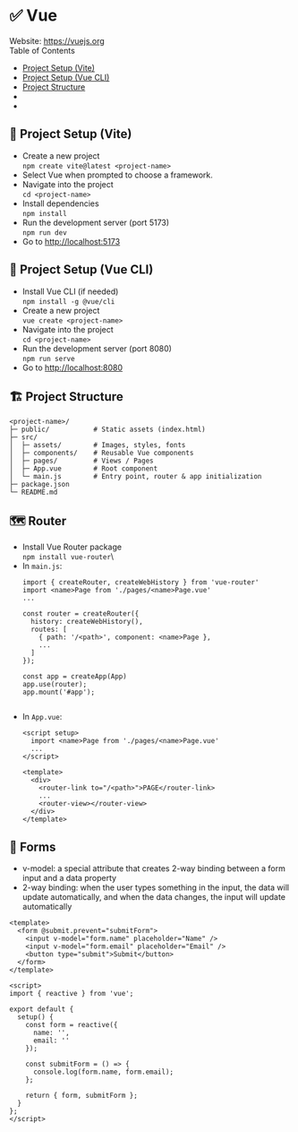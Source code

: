 # ✅ Vue
Website: <a href="https://vuejs.org">https://vuejs.org</a>\
Table of Contents
- [Project Setup (Vite)](#project-setup-vite)
- [Project Setup (Vue CLI)](#project-setup-vue-cli)
- [Project Structure](#project-structure)
- [](##)
- [](##)

<a id="project-setup-vite"></a>
## 🧩 Project Setup (Vite)
- Create a new project\
 `npm create vite@latest <project-name>`
- Select Vue when prompted to choose a framework.
- Navigate into the project\
  `cd <project-name>`
- Install dependencies\
   `npm install`
- Run the development server (port 5173)\
   `npm run dev`
- Go to <a href="http://localhost:5173">http://localhost:5173</a>

<a id="project-setup-vue-cli"></a>
## 🧩 Project Setup (Vue CLI)
- Install Vue CLI (if needed)\
  `npm install -g @vue/cli`
- Create a new project\
  `vue create <project-name>`
- Navigate into the project\
  `cd <project-name>`
- Run the development server (port 8080)\
   `npm run serve`
- Go to <a href="http://localhost:8080">http://localhost:8080</a>

## 🏗️ Project Structure
<a id="project-structure"></a>
  ```
  <project-name>/ 
  ├─ public/           # Static assets (index.html) 
  ├─ src/
  │  ├─ assets/        # Images, styles, fonts
  │  ├─ components/    # Reusable Vue components
  │  ├─ pages/         # Views / Pages
  │  ├─ App.vue        # Root component
  │  └─ main.js        # Entry point, router & app initialization
  ├─ package.json
  └─ README.md
  ```

## 🗺️ Router
<a id=""></a>
- Install Vue Router package\
  `npm install vue-router`\
- In `main.js`:
  ```
  import { createRouter, createWebHistory } from 'vue-router'
  import <name>Page from './pages/<name>Page.vue'
  ...

  const router = createRouter({
    history: createWebHistory(),
    routes: [
      { path: '/<path>', component: <name>Page },
      ...
    ]
  });

  const app = createApp(App)
  app.use(router);
  app.mount('#app');
 
  ```
- In `App.vue`:
  ```
  <script setup>
    import <name>Page from './pages/<name>Page.vue'
    ...
  </script>

  <template>
    <div>
      <router-link to="/<path>">PAGE</router-link>
      ...
      <router-view></router-view>
    </div>
  </template>
  ```

## 📝 Forms
<a id=""></a>
- v-model: a special attribute that creates 2-way binding between a form input and a data property
- 2-way binding: when the user types something in the input, the data will update automatically, and when the data changes, the input will update automatically
```
<template>
  <form @submit.prevent="submitForm">
    <input v-model="form.name" placeholder="Name" />
    <input v-model="form.email" placeholder="Email" />
    <button type="submit">Submit</button>
  </form>
</template>

<script>
import { reactive } from 'vue';

export default {
  setup() {
    const form = reactive({
      name: '',
      email: ''
    });

    const submitForm = () => {
      console.log(form.name, form.email);
    };

    return { form, submitForm };
  }
};
</script>
```

